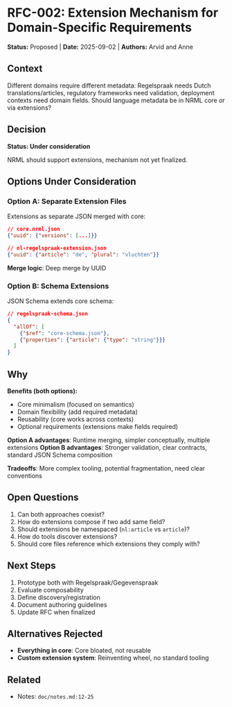 # RFC-002: Extension Mechanism for Domain-Specific Requirements

**Status:** Proposed | **Date:** 2025-09-02 | **Authors:** Arvid and Anne

## Context

Different domains require different metadata: Regelspraak needs Dutch translations/articles, regulatory frameworks need validation, deployment contexts need domain fields. Should language metadata be in NRML core or via extensions?

## Decision

**Status: Under consideration**

NRML should support extensions, mechanism not yet finalized.

## Options Under Consideration

### Option A: Separate Extension Files

Extensions as separate JSON merged with core:

```json
// core.nrml.json
{"uuid": {"versions": [...]}}

// nl-regelspraak-extension.json
{"uuid": {"article": "de", "plural": "vluchten"}}
```

**Merge logic**: Deep merge by UUID

### Option B: Schema Extensions

JSON Schema extends core schema:

```json
// regelspraak-schema.json
{
  "allOf": [
    {"$ref": "core-schema.json"},
    {"properties": {"article": {"type": "string"}}}
  ]
}
```

## Why

**Benefits (both options):**
- Core minimalism (focused on semantics)
- Domain flexibility (add required metadata)
- Reusability (core works across contexts)
- Optional requirements (extensions make fields required)

**Option A advantages**: Runtime merging, simpler conceptually, multiple extensions
**Option B advantages**: Stronger validation, clear contracts, standard JSON Schema composition

**Tradeoffs**: More complex tooling, potential fragmentation, need clear conventions

## Open Questions

1. Can both approaches coexist?
2. How do extensions compose if two add same field?
3. Should extensions be namespaced (`nl:article` vs `article`)?
4. How do tools discover extensions?
5. Should core files reference which extensions they comply with?

## Next Steps

1. Prototype both with Regelspraak/Gegevenspraak
2. Evaluate composability
3. Define discovery/registration
4. Document authoring guidelines
5. Update RFC when finalized

## Alternatives Rejected

- **Everything in core**: Core bloated, not reusable
- **Custom extension system**: Reinventing wheel, no standard tooling

## Related

- Notes: `doc/notes.md:12-25`
